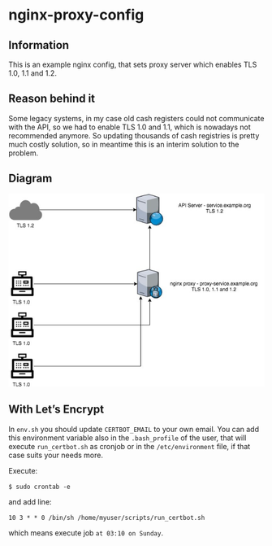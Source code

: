 # nginx-proxy-config

## Information

This is an example nginx config, that sets proxy server which enables TLS 1.0, 1.1 and 1.2.

## Reason behind it

Some legacy systems, in my case old cash registers could not communicate with the API, so we had to enable TLS 1.0 and 1.1, which is nowadays not recommended anymore.
So updating thousands of cash registries is pretty much costly solution, so in meantime this is an interim solution to the problem.

## Diagram

![Alt text](src/nginx-proxy-diagram.jpg?raw=true "nginx proxy diagram")

## With Let’s Encrypt

In `env.sh` you should update `CERTBOT_EMAIL` to your own email. You can add this environment variable also in the `.bash_profile` of the user, that will execute `run_certbot.sh` as cronjob or in the `/etc/environment` file, if that case suits your needs more.

Execute:

```
$ sudo crontab -e
```

and add line:

```
10 3 * * 0 /bin/sh /home/myuser/scripts/run_certbot.sh
```
which means execute job `at 03:10 on Sunday`.

